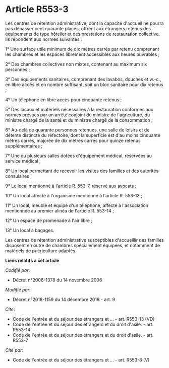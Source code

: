 # Article R553-3

Les centres de rétention administrative, dont la capacité d'accueil ne pourra pas dépasser cent quarante places, offrent aux
étrangers retenus des équipements de type hôtelier et des prestations de restauration collective. Ils répondent aux normes
suivantes :

1° Une surface utile minimum de dix mètres carrés par retenu comprenant les chambres et les espaces librement accessibles aux
heures ouvrables ;

2° Des chambres collectives non mixtes, contenant au maximum six personnes ;

3° Des équipements sanitaires, comprenant des lavabos, douches et w.-c., en libre accès et en nombre suffisant, soit un bloc
sanitaire pour dix retenus ;

4° Un téléphone en libre accès pour cinquante retenus ;

5° Des locaux et matériels nécessaires à la restauration conformes aux normes prévues par un arrêté conjoint du ministre de
l'agriculture, du ministre chargé de la santé et du ministre chargé de la consommation ;

6° Au-delà de quarante personnes retenues, une salle de loisirs et de détente distincte du réfectoire, dont la superficie est
d'au moins cinquante mètres carrés, majorée de dix mètres carrés pour quinze retenus supplémentaires ;

7° Une ou plusieurs salles dotées d'équipement médical, réservées au service médical ;

8° Un local permettant de recevoir les visites des familles et des autorités consulaires ;

9° Le local mentionné à l'article R. 553-7, réservé aux avocats ;

10° Un local affecté à l'organisme mentionné à l'article R. 553-13 ;

11° Un local, meublé et équipé d'un téléphone, affecté à l'association mentionnée au premier alinéa de l'article R. 553-14 ;

12° Un espace de promenade à l'air libre ;

13° Un local à bagages.

Les centres de rétention administrative susceptibles d'accueillir des familles disposent en outre de chambres spécialement
équipées, et notamment de matériels de puériculture adaptés.

**Liens relatifs à cet article**

_Codifié par_:

  - Décret n°2006-1378 du 14 novembre 2006

_Modifié par_:

  - Décret n°2018-1159 du 14 décembre 2018 - art. 9

_Cite_:

  - Code de l'entrée et du séjour des étrangers et ... - art. R553-13 (VD)
  - Code de l'entrée et du séjour des étrangers et du droit d'asile. - art. R553-14
  - Code de l'entrée et du séjour des étrangers et du droit d'asile. - art. R553-7

_Cité par_:

  - Code de l'entrée et du séjour des étrangers et ... - art. R553-8 (V)
